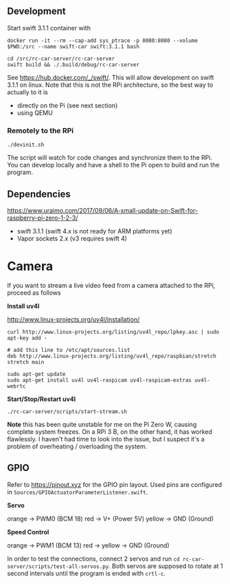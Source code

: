## Development

Start swift 3.1.1 container with

```
docker run -it --rm --cap-add sys_ptrace -p 8080:8080 --volume $PWD:/src --name swift-car swift:3.1.1 bash

cd /src/rc-car-server/rc-car-server
swift build && ./.build/debug/rc-car-server
```

See https://hub.docker.com/_/swift/. This will allow development on swift 3.1.1 on linux. Note that this is not the RPi architecture, so the best way to actually to it is

* directly on the Pi (see next section)
* using QEMU

### Remotely to the RPi

```
./devinit.sh
```

The script will watch for code changes and synchronize them to the RPi. You can develop locally and have a shell to the Pi open to build and run the program.

## Dependencies

https://www.uraimo.com/2017/09/06/A-small-update-on-Swift-for-raspberry-pi-zero-1-2-3/

* swift 3.1.1 (swift 4.x is not ready for ARM platforms yet)
* Vapor sockets 2.x (v3 requires swift 4)

# Camera

If you want to stream a live video feed from a camera attached to the RPi, proceed as follows

**Install uv4l**

http://www.linux-projects.org/uv4l/installation/

```
curl http://www.linux-projects.org/listing/uv4l_repo/lpkey.asc | sudo apt-key add -

# add this line to /etc/apt/sources.list
deb http://www.linux-projects.org/listing/uv4l_repo/raspbian/stretch stretch main

sudo apt-get update
sudo apt-get install uv4l uv4l-raspicam uv4l-raspicam-extras uv4l-webrtc
```

**Start/Stop/Restart uv4l**

```
./rc-car-server/scripts/start-stream.sh
```

**Note** this has been quite unstable for me on the Pi Zero W, causing complete system freezes. On a RPi 3 B, on the other hand, it has worked flawlessly. I haven't had time to look into the issue, but I suspect it's a problem of overheating / overloading the system.

## GPIO

Refer to https://pinout.xyz for the GPIO pin layout. Used pins are configured in `Sources/GPIOActuatorParameterListener.swift`.

**Servo**

orange -> PWM0 (BCM 18)
red ->  V+ (Power 5V)
yellow -> GND (Ground)

**Speed Control**

orange -> PWM1 (BCM 13)
red -> <unused>
yellow -> GND (Ground)

In order to test the connections, connect 2 servos and run `cd rc-car-server/scripts/test-all-servos.py`. Both servos are supposed to rotate at 1 second intervals until the program is ended with `crtl-c`.

